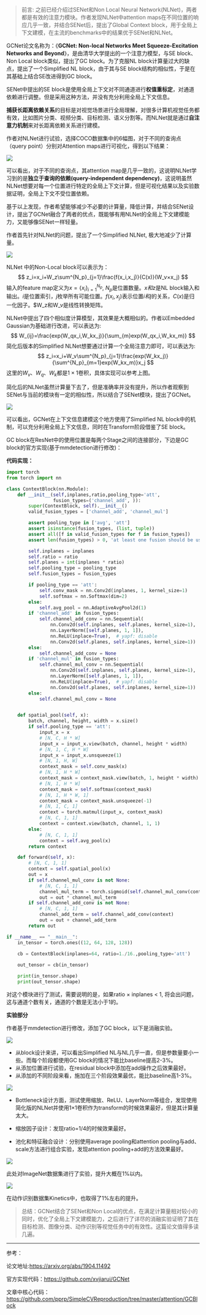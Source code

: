 > 前言: 之前已经介绍过SENet和Non Local Neural Network(NLNet)，两者都是有效的注意力模块。作者发现NLNet中attention maps在不同位置的响应几乎一致，并结合SENet后，提出了Global Context block，用于全局上下文建模，在主流的benchmarks中的结果优于SENet和NLNet。



GCNet论文名称为：《**GCNet: Non-local Networks Meet Squeeze-Excitation Networks and Beyond**》，是由清华大学提出的一个注意力模型，与SE block、Non Local block类似，提出了GC block。为了克服NL block计算量过大的缺点，提出了一个Simplified NL block，由于其与SE block结构的相似性，于是在其基础上结合SE改进得到GC block。

SENet中提出的SE block是使用全局上下文对不同通道进行**权值重标定**，对通道依赖进行调整。但是采用这种方法，并没有充分利用全局上下文信息。

**捕获长距离依赖关系**的目标是对视觉场景进行全局理解，对很多计算机视觉任务都有效，比如图片分类、视频分类、目标检测、语义分割等。而NLNet就是通过**自注意力机制**来对长距离依赖关系进行建模。

作者对NLNet进行试验，选择COCO数据集中的6幅图，对于不同的查询点（query point）分别对Attention maps进行可视化，得到以下结果：

![](https://img-blog.csdnimg.cn/20200114161015182.png?x-oss-process=image/watermark,type_ZmFuZ3poZW5naGVpdGk,shadow_10,text_aHR0cHM6Ly9ibG9nLmNzZG4ubmV0L0REX1BQX0pK,size_16,color_FFFFFF,t_70)

可以看出，对于不同的查询点，其attention map是几乎一致的，这说明NLNet学习到的是**独立于查询的依赖(query-independent dependency)**，这说明虽然NLNet想要对每一个位置进行特定的全局上下文计算，但是可视化结果以及实验数据证明，全局上下文不受位置依赖。

基于以上发现，作者希望能够减少不必要的计算量，降低计算，并结合SENet设计，提出了GCNet融合了两者的优点，既能够有用NLNet的全局上下文建模能力，又能够像SENet一样轻量。

作者首先针对NLNet的问题，提出了一个Simplified NLNet, 极大地减少了计算量。

![](https://img-blog.csdnimg.cn/20200114162519171.png?x-oss-process=image/watermark,type_ZmFuZ3poZW5naGVpdGk,shadow_10,text_aHR0cHM6Ly9ibG9nLmNzZG4ubmV0L0REX1BQX0pK,size_16,color_FFFFFF,t_70)

NLNet 中的Non-Local block可以表示为：
$$
z_i=x_i+W_z\sum^{N_p}_{j=1}\frac{f(x_i,x_j)}{C(x)}(W_v×x_j)
$$
输入的feature map定义为$x=\{x_i\}^{N_p}_{i=1}$, $N_p$是位置数量。$x和z$是NL block输入和输出。$i$是位置索引，$j$枚举所有可能位置。$f(x_i,x_j)$表示位置$i和j$的关系，$C(x)$是归一化因子。$W_z和W_v是线性转换矩阵。

NLNet中提出了四个相似度计算模型，其效果是大概相似的。作者以Embedded Gaussian为基础进行改进，可以表达为:
$$
W_{ij}=\frac{exp(W_qx_i,W_kx_j)}{\sum_{m}exp(W_qx_i,W_kx_m)}
$$
简化后版本的Simplified NLNet想要通过计算一个全局注意力即可，可以表达为:
$$
z_i=x_i+W_v\sum^{N_p}_{j=1}\frac{exp(W_kx_j)}{\sum^{N_p}_{m=1}exp(W_kx_m)}x_j
$$
这里的$W_v、W_q、W_k$都是$1\times1$卷积，具体实现可以参考上图。

简化后的NLNet虽然计算量下去了，但是准确率并没有提升，所以作者观察到SENet与当前的模块有一定的相似性，所以结合了SENet模块，提出了GCNet。

![](https://img-blog.csdnimg.cn/20200114164958670.png?x-oss-process=image/watermark,type_ZmFuZ3poZW5naGVpdGk,shadow_10,text_aHR0cHM6Ly9ibG9nLmNzZG4ubmV0L0REX1BQX0pK,size_16,color_FFFFFF,t_70)

可以看出，GCNet在上下文信息建模这个地方使用了Simplified NL block中的机制，可以充分利用全局上下文信息，同时在Transform阶段借鉴了SE block。

GC block在ResNet中的使用位置是每两个Stage之间的连接部分，下边是GC block的官方实现(基于mmdetection进行修改)：

**代码实现：**

```python
import torch
from torch import nn

class ContextBlock(nn.Module):
    def __init__(self,inplanes,ratio,pooling_type='att',
                 fusion_types=('channel_add', )):
        super(ContextBlock, self).__init__()
        valid_fusion_types = ['channel_add', 'channel_mul']

        assert pooling_type in ['avg', 'att']
        assert isinstance(fusion_types, (list, tuple))
        assert all([f in valid_fusion_types for f in fusion_types])
        assert len(fusion_types) > 0, 'at least one fusion should be used'

        self.inplanes = inplanes
        self.ratio = ratio
        self.planes = int(inplanes * ratio)
        self.pooling_type = pooling_type
        self.fusion_types = fusion_types

        if pooling_type == 'att':
            self.conv_mask = nn.Conv2d(inplanes, 1, kernel_size=1)
            self.softmax = nn.Softmax(dim=2)
        else:
            self.avg_pool = nn.AdaptiveAvgPool2d(1)
        if 'channel_add' in fusion_types:
            self.channel_add_conv = nn.Sequential(
                nn.Conv2d(self.inplanes, self.planes, kernel_size=1),
                nn.LayerNorm([self.planes, 1, 1]),
                nn.ReLU(inplace=True),  # yapf: disable
                nn.Conv2d(self.planes, self.inplanes, kernel_size=1))
        else:
            self.channel_add_conv = None
        if 'channel_mul' in fusion_types:
            self.channel_mul_conv = nn.Sequential(
                nn.Conv2d(self.inplanes, self.planes, kernel_size=1),
                nn.LayerNorm([self.planes, 1, 1]),
                nn.ReLU(inplace=True),  # yapf: disable
                nn.Conv2d(self.planes, self.inplanes, kernel_size=1))
        else:
            self.channel_mul_conv = None


    def spatial_pool(self, x):
        batch, channel, height, width = x.size()
        if self.pooling_type == 'att':
            input_x = x
            # [N, C, H * W]
            input_x = input_x.view(batch, channel, height * width)
            # [N, 1, C, H * W]
            input_x = input_x.unsqueeze(1)
            # [N, 1, H, W]
            context_mask = self.conv_mask(x)
            # [N, 1, H * W]
            context_mask = context_mask.view(batch, 1, height * width)
            # [N, 1, H * W]
            context_mask = self.softmax(context_mask)
            # [N, 1, H * W, 1]
            context_mask = context_mask.unsqueeze(-1)
            # [N, 1, C, 1]
            context = torch.matmul(input_x, context_mask)
            # [N, C, 1, 1]
            context = context.view(batch, channel, 1, 1)
        else:
            # [N, C, 1, 1]
            context = self.avg_pool(x)
        return context

    def forward(self, x):
        # [N, C, 1, 1]
        context = self.spatial_pool(x)
        out = x
        if self.channel_mul_conv is not None:
            # [N, C, 1, 1]
            channel_mul_term = torch.sigmoid(self.channel_mul_conv(context))
            out = out * channel_mul_term
        if self.channel_add_conv is not None:
            # [N, C, 1, 1]
            channel_add_term = self.channel_add_conv(context)
            out = out + channel_add_term
        return out

if __name__ == "__main__":
    in_tensor = torch.ones((12, 64, 128, 128))

    cb = ContextBlock(inplanes=64, ratio=1./16.,pooling_type='att')
    
    out_tensor = cb(in_tensor)

    print(in_tensor.shape)
    print(out_tensor.shape)
```

对这个模块进行了测试，需要说明的是，如果ratio × inplanes < 1, 将会出问题，这与通道个数有关，通道的个数是无法小于1的。

**实验部分**

作者基于mmdetection进行修改，添加了GC block，以下是消融实验。

![](https://img-blog.csdnimg.cn/20200114173436522.png?x-oss-process=image/watermark,type_ZmFuZ3poZW5naGVpdGk,shadow_10,text_aHR0cHM6Ly9ibG9nLmNzZG4ubmV0L0REX1BQX0pK,size_16,color_FFFFFF,t_70)

- 从block设计来讲，可以看出Simplified NL与NL几乎一直，但是参数量要小一些。而每个阶段都使用GC block的情况下能比baseline提高2-3%。
- 从添加位置进行试验，在residual block中添加在add操作之后效果最好。
- 从添加的不同阶段来看，施加在三个阶段效果最优，能比baseline高1-3%。



![](https://img-blog.csdnimg.cn/20200114173525305.png?x-oss-process=image/watermark,type_ZmFuZ3poZW5naGVpdGk,shadow_10,text_aHR0cHM6Ly9ibG9nLmNzZG4ubmV0L0REX1BQX0pK,size_16,color_FFFFFF,t_70)

- Bottleneck设计方面，测试使用缩放、ReLU、LayerNorm等组合，发现使用简化版的NLNet并使用1×1卷积作为transform的时候效果最好，但是其计算量太大。

- 缩放因子设计：发现ratio=1/4的时候效果最好。
- 池化和特征融合设计：分别使用average pooling和attention pooling与add、scale方法进行组合实验，发现attention pooling+add的方法效果最好。

![](https://img-blog.csdnimg.cn/2020011417511766.png?x-oss-process=image/watermark,type_ZmFuZ3poZW5naGVpdGk,shadow_10,text_aHR0cHM6Ly9ibG9nLmNzZG4ubmV0L0REX1BQX0pK,size_16,color_FFFFFF,t_70)

此处对ImageNet数据集进行了实验，提升大概在1%以内。

![](https://img-blog.csdnimg.cn/2020011417530075.png?x-oss-process=image/watermark,type_ZmFuZ3poZW5naGVpdGk,shadow_10,text_aHR0cHM6Ly9ibG9nLmNzZG4ubmV0L0REX1BQX0pK,size_16,color_FFFFFF,t_70)

在动作识别数据集Kinetics中，也取得了1%左右的提升。

> 总结：GCNet结合了SENet和Non Local的优点，在满足计算量相对较小的同时，优化了全局上下文建模能力，之后进行了详尽的消融实验证明了其在目标检测、图像分类、动作识别等视觉任务中的有效性。这篇论文值得多读几遍。

---

参考：

论文地址:https://arxiv.org/abs/1904.11492

官方实现代码：https://github.com/xvjiarui/GCNet

文章中核心代码：https://github.com/pprp/SimpleCVReproduction/tree/master/attention/GCBlock